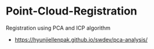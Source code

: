 # Point-Cloud-Registration
Registration using PCA and ICP algorithm

- https://hyunjiellenpak.github.io/swdev/pca-analysis/
